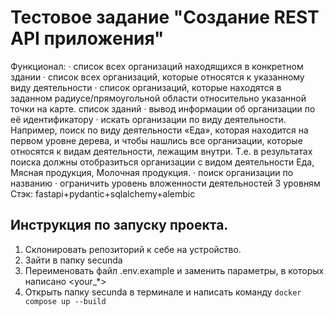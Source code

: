 # Тестовое задание "Создание REST API приложения"

Функционал: 
·  список всех организаций находящихся в конкретном здании
·  список всех организаций, которые относятся к указанному виду деятельности
·  список организаций, которые находятся в заданном радиусе/прямоугольной области относительно указанной точки на карте. список зданий
·  вывод информации об организации по её идентификатору
·  искать организации по виду деятельности. Например, поиск по виду деятельности «Еда», которая находится на первом уровне дерева, и чтобы нашлись все организации, которые относятся к видам деятельности, лежащим внутри. Т.е. в результатах поиска должны отобразиться организации с видом деятельности Еда, Мясная продукция, Молочная продукция.
·  поиск организации по названию
·  ограничить уровень вложенности деятельностей 3 уровням
Стэк: fastapi+pydantic+sqlalchemy+alembic

## Инструкция по запуску проекта.
1) Склонировать репозиторий к себе на устройство.
2) Зайти в папку secunda
3) Переименовать файл .env.example и заменить параметры, в которых написано <your_*>
4) Открыть папку secunda в терминале и написать команду 
``` docker compose up --build ```

